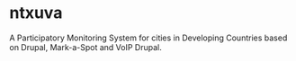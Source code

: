# ntxuva
A Participatory Monitoring System for cities in Developing Countries based on Drupal, Mark-a-Spot and VoIP Drupal.
